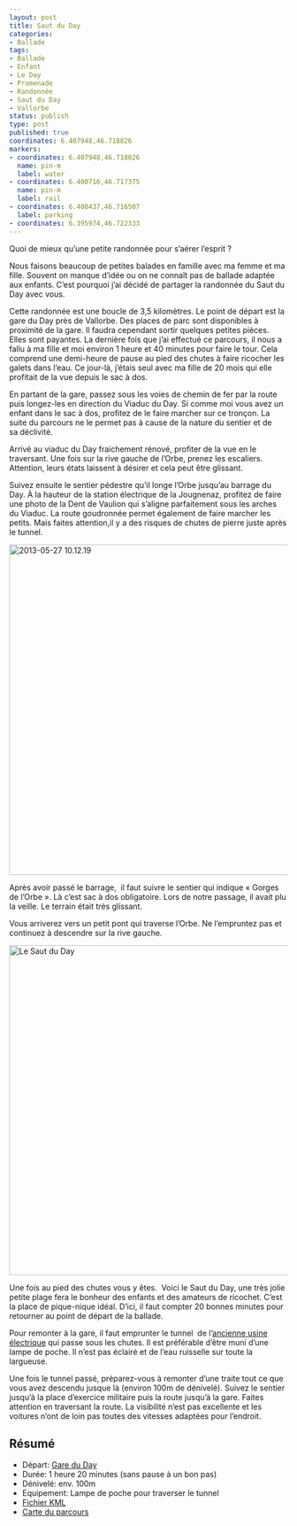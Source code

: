```yaml
---
layout: post
title: Saut du Day
categories:
- Ballade
tags:
- Ballade
- Enfant
- Le Day
- Promenade
- Randonnée
- Saut du Day
- Vallorbe
status: publish
type: post
published: true
coordinates: 6.407948,46.718826
markers:
- coordinates: 6.407948,46.718826
  name: pin-m
  label: water
- coordinates: 6.400716,46.717375
  name: pin-m
  label: rail
- coordinates: 6.400437,46.716507
  label: parking
- coordinates: 6.395974,46.722333
---
```


Quoi de mieux qu’une petite randonnée pour s’aérer l’esprit ?

Nous faisons beaucoup de petites balades en famille avec ma femme et ma fille. Souvent on manque d’idée ou on ne connaît pas de ballade adaptée aux enfants. C’est pourquoi j’ai décidé de partager la randonnée du Saut du Day avec vous. <!--more-->

Cette randonnée est une boucle de 3,5 kilomètres. Le point de départ est la gare du Day près de Vallorbe. Des places de parc sont disponibles à proximité de la gare. Il faudra cependant sortir quelques petites pièces. Elles sont payantes. La dernière fois que j’ai effectué ce parcours, il nous a fallu à ma fille et moi environ 1 heure et 40 minutes pour faire le tour. Cela comprend une demi-heure de pause au pied des chutes à faire ricocher les galets dans l’eau. Ce jour-là, j’étais seul avec ma fille de 20 mois qui elle profitait de la vue depuis le sac à dos.

En partant de la gare, passez sous les voies de chemin de fer par la route puis longez-les en direction du Viaduc du Day. Si comme moi vous avez un enfant dans le sac à dos, profitez de le faire marcher sur ce tronçon. La suite du parcours ne le permet pas à cause de la nature du sentier et de sa déclivité.

Arrivé au viaduc du Day fraichement rénové, profiter de la vue en le traversant. Une fois sur la rive gauche de l’Orbe, prenez les escaliers. Attention, leurs états laissent à désirer et cela peut être glissant.

Suivez ensuite le sentier pédestre qu’il longe l’Orbe jusqu’au barrage du Day. À la hauteur de la station électrique de la Jougnenaz, profitez de faire une photo de la Dent de Vaulion qui s’aligne parfaitement sous les arches du Viaduc. La route goudronnée permet également de faire marcher les petits. Mais faites attention,il y a des risques de chutes de pierre juste après le tunnel.

<img class="aligncenter size-medium wp-image-6580" alt="2013-05-27 10.12.19" src="https://s3-eu-west-1.amazonaws.com/alb-blog/2013/05/2013-05-27-10.12.19-800x597.jpg" width="800" height="597" />

Après avoir passé le barrage,  il faut suivre le sentier qui indique « Gorges de l’Orbe ». Là c’est sac à dos obligatoire. Lors de notre passage, il avait plu la veille. Le terrain était très glissant.

Vous arriverez vers un petit pont qui traverse l’Orbe. Ne l’empruntez pas et continuez à descendre sur la rive gauche.

<img class="aligncenter size-medium wp-image-6570" alt="Le Saut du Day" src="https://s3-eu-west-1.amazonaws.com/alb-blog/2013/05/Cyk0Nr3YZp_ZvndV9_9WsuzczTLGbUG1eqc1ExFTNCM-800x596.jpeg" width="800" height="596" />

Une fois au pied des chutes vous y êtes.  Voici le Saut du Day, une très jolie petite plage fera le bonheur des enfants et des amateurs de ricochet. C’est la place de pique-nique idéal. D’ici, il faut compter 20 bonnes minutes pour retourner au point de départ de la ballade.

Pour remonter à la gare, il faut emprunter le tunnel  de l’<a title="Histoire de l'usine" href="http://arnexhistoire.blogspot.ch/2012/11/lusine-electrochimique-du-day.html">ancienne usine électrique</a> qui passe sous les chutes. Il est préférable d’être muni d’une lampe de poche. Il n’est pas éclairé et de l’eau ruisselle sur toute la largueuse.

Une fois le tunnel passé, préparez-vous à remonter d’une traite tout ce que vous avez descendu jusque là (environ 100m de dénivelé). Suivez le sentier jusqu’à la place d’exercice militaire puis la route jusqu’à la gare. Faites attention en traversant la route. La visibilité n’est pas excellente et les voitures n’ont de loin pas toutes des vitesses adaptées pour l’endroit.

## Résumé

- Départ: <a title="Position de la gare sur Google Maps" href="https://maps.google.fr/maps?q=46.717283,6.400498&amp;ll=46.717471,6.400722&amp;spn=0.002107,0.005284&amp;num=1&amp;t=h&amp;z=18">Gare du Day</a>
- Durée: 1 heure 20 minutes (sans pause à un bon pas)
- Dénivelé: env. 100m
- Equipement: Lampe de poche pour traverser le tunnel
- <a title="Fichier KML à télécharger sur Github" href="https://gist.github.com/alienlebarge/5657247">Fichier KML</a>
- <a title="Carte du parcours sur map.geo.admin.ch" href="http://map.geo.admin.ch/?Y=520788&amp;X=174794&amp;zoom=8&amp;bgLayer=ch.swisstopo.pixelkarte-farbe&amp;layers=ch.swisstopo.swisstlm3d-wanderwege,KML%7C%7Chttps%3A%2F%2Fgist.github.com%2Falienlebarge%2F5657247%2Fraw%2F3a9b61b34d6a178b7e6c027c1f53a803c217a1df%2FSautDuDay.kml&amp;layers_opacity=1,1&amp;layers_visibility=true,true&amp;time_current=latest&amp;lang=fr">Carte du parcours</a>
